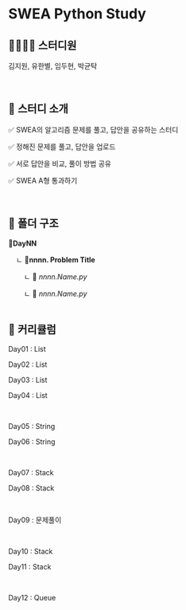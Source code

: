 # SWEA Python Study
## 👨‍👨‍👧‍👦 스터디원

김지원, 유한별, 임두현, 박균탁

<br>

## 💌 스터디 소개

✅ SWEA의 알고리즘 문제를 풀고, 답안을 공유하는 스터디

✅ 정해진 문제를 풀고, 답안을 업로드

✅ 서로 답안을 비교, 풀이 방법 공유

✅ SWEA A형 통과하기

<br>

## 📂 폴더 구조
📂**DayNN**</br>

&nbsp;&nbsp;&nbsp;&nbsp;ㄴ 📂**nnnn. Problem Title**

&nbsp;&nbsp;&nbsp;&nbsp;&nbsp;&nbsp;&nbsp;&nbsp;ㄴ 📄 *nnnn.Name.py*</br>

&nbsp;&nbsp;&nbsp;&nbsp;&nbsp;&nbsp;&nbsp;&nbsp;ㄴ 📄 *nnnn.Name.py*</br>
<br>

## 📌 커리큘럼
Day01 : List </br>

Day02 : List </br>

Day03 : List </br>

Day04 : List </br>

<br>

Day05 : String </br>

Day06 : String </br>

<br>

Day07 : Stack </br>

Day08 : Stack </br>

<br>

Day09 : 문제풀이</br>

<br>

Day10 : Stack 

Day11 : Stack 

<br>

Day12 : Queue
